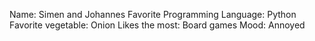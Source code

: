 Name: Simen and Johannes
Favorite Programming Language: Python
Favorite vegetable: Onion
Likes the most: Board games
Mood: Annoyed